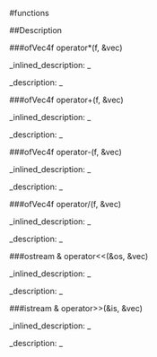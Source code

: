 #functions


<!--
_visible: True_
_advanced: False_
-->

##Description






<!----------------------------------------------------------------------------->

###ofVec4f operator*(f, &vec)

<!--
_syntax: operator*(f, &vec)_
_name: operator*_
_returns: ofVec4f_
_returns_description: _
_parameters: float f, const ofVec4f &vec_
_version_started: _
_version_deprecated: _
_summary: _
_constant: False_
_static: False_
_visible: True_
_advanced: False_
-->

_inlined_description: _







_description: _








<!----------------------------------------------------------------------------->

###ofVec4f operator+(f, &vec)

<!--
_syntax: operator+(f, &vec)_
_name: operator+_
_returns: ofVec4f_
_returns_description: _
_parameters: float f, const ofVec4f &vec_
_version_started: _
_version_deprecated: _
_summary: _
_constant: False_
_static: False_
_visible: True_
_advanced: False_
-->

_inlined_description: _







_description: _








<!----------------------------------------------------------------------------->

###ofVec4f operator-(f, &vec)

<!--
_syntax: operator-(f, &vec)_
_name: operator-_
_returns: ofVec4f_
_returns_description: _
_parameters: float f, const ofVec4f &vec_
_version_started: _
_version_deprecated: _
_summary: _
_constant: False_
_static: False_
_visible: True_
_advanced: False_
-->

_inlined_description: _







_description: _








<!----------------------------------------------------------------------------->

###ofVec4f operator/(f, &vec)

<!--
_syntax: operator/(f, &vec)_
_name: operator/_
_returns: ofVec4f_
_returns_description: _
_parameters: float f, const ofVec4f &vec_
_version_started: _
_version_deprecated: _
_summary: _
_constant: False_
_static: False_
_visible: True_
_advanced: False_
-->

_inlined_description: _







_description: _








<!----------------------------------------------------------------------------->

###ostream & operator<<(&os, &vec)

<!--
_syntax: operator<<(&os, &vec)_
_name: operator<<_
_returns: ostream &_
_returns_description: _
_parameters: ostream &os, const ofVec4f &vec_
_version_started: _
_version_deprecated: _
_summary: _
_constant: False_
_static: False_
_visible: True_
_advanced: False_
-->

_inlined_description: _







_description: _








<!----------------------------------------------------------------------------->

###istream & operator>>(&is, &vec)

<!--
_syntax: operator>>(&is, &vec)_
_name: operator>>_
_returns: istream &_
_returns_description: _
_parameters: istream &is, ofVec4f &vec_
_version_started: _
_version_deprecated: _
_summary: _
_constant: False_
_static: False_
_visible: True_
_advanced: False_
-->

_inlined_description: _







_description: _








<!----------------------------------------------------------------------------->

